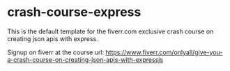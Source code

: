 # crash-course-express
This is the default template for the fiverr.com exclusive crash course on creating json apis with express.

Signup on fiverr at the course url:
https://www.fiverr.com/onlyall/give-you-a-crash-course-on-creating-json-apis-with-expressjs

